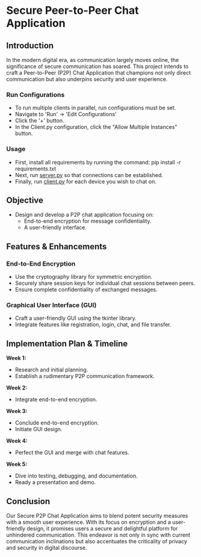 # Secure Peer-to-Peer Chat Application

## Introduction
In the modern digital era, as communication largely moves online, the significance of secure communication has soared. This project intends to craft a Peer-to-Peer (P2P) Chat Application that champions not only direct communication but also underpins security and user experience.

### Run Configurations
 * To run multiple clients in parallel, run configurations must be set.
 * Navigate to 'Run' → 'Edit Configurations'
 * Click the '+' button.
 * In the Client.py configuration, click the "Allow Multiple Instances" button.

### Usage
 - First, install all requirements by running the command: pip install -r requirements.txt
 - Next, run [server.py](server.py) so that connections can be established.
 - Finally, run [client.py](client.py) for each device you wish to chat on.

## Objective
* Design and develop a P2P chat application focusing on:
  * End-to-end encryption for message confidentiality.
  * A user-friendly interface.

## Features & Enhancements

### End-to-End Encryption
* Use the cryptography library for symmetric encryption.
* Securely share session keys for individual chat sessions between peers.
* Ensure complete confidentiality of exchanged messages.

### Graphical User Interface (GUI)
* Craft a user-friendly GUI using the tkinter library.
* Integrate features like registration, login, chat, and file transfer.

## Implementation Plan & Timeline
**Week 1:**
* Research and initial planning.
* Establish a rudimentary P2P communication framework.

**Week 2:**
* Integrate end-to-end encryption.

**Week 3:**
* Conclude end-to-end encryption.
* Initiate GUI design.

**Week 4:**
* Perfect the GUI and merge with chat features.

**Week 5:**
* Dive into testing, debugging, and documentation.
* Ready a presentation and demo.

## Conclusion
Our Secure P2P Chat Application aims to blend potent security measures with a smooth user experience. With its focus on encryption and a user-friendly design, it promises users a secure and delightful platform for unhindered communication. This endeavor is not only in sync with current communication inclinations but also accentuates the criticality of privacy and security in digital discourse.
